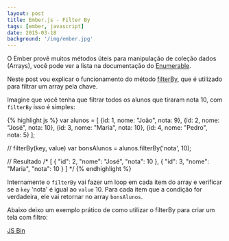 ```yaml
---
layout: post
title: Ember.js - Filter By
tags: [ember, javascript]
date: 2015-03-18
background: '/img/ember.jpg'
---
```


O Ember provê muitos métodos úteis para manipulação de coleção dados (Arrays), você pode ver a lista na documentação do [Enumerable](http://emberjs.com/api/classes/Ember.Enumerable.html).

Neste post vou explicar o funcionamento do método [filterBy](http://emberjs.com/api/classes/Ember.Enumerable.html#method_filterBy), que é utilizado para filtrar um array pela chave.

Imagine que você tenha que filtrar todos os alunos que tiraram nota 10, com `filterBy` isso é simples:

{% highlight js %}
var alunos = [
  {id: 1, nome: "João", nota: 9},
  {id: 2, nome: "José", nota: 10},
  {id: 3, nome: "Maria", nota: 10},
  {id: 4, nome: "Pedro", nota: 5}
];

// filterBy(key, value)
var bonsAlunos = alunos.filterBy('nota', 10);

// Resultado
/*
[
  {
    "id": 2,
    "nome": "José",
    "nota": 10
  },
  {
    "id": 3,
    "nome": "Maria",
    "nota": 10
  }
]
*/
{% endhighlight %}

Internamente o `filterBy` vai fazer um loop em cada item do array e verificar se a `key` 'nota' é igual ao `value` 10. Para cada item que a condição for verdadeira, ele vai retornar no array `bonsAlunos`.

Abaixo deixo um exemplo prático de como utilizar o filterBy para criar um tela com filtro:

<a class="jsbin-embed" href="http://emberjs.jsbin.com/goboca/4/embed?html,js,output">JS Bin</a>
